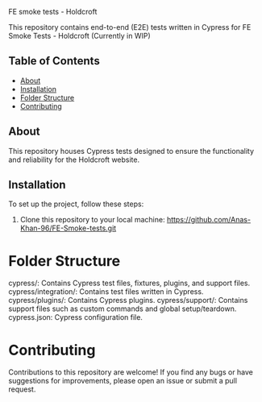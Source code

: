 FE smoke tests - Holdcroft

This repository contains end-to-end (E2E) tests written in Cypress for FE Smoke Tests - Holdcroft (Currently in WIP)

## Table of Contents

- [About](#about)
- [Installation](#installation)
- [Folder Structure](#folder-structure)
- [Contributing](#contributing)

## About

This repository houses Cypress tests designed to ensure the functionality and reliability for the Holdcroft website.

## Installation

To set up the project, follow these steps:

1. Clone this repository to your local machine:
https://github.com/Anas-Khan-96/FE-Smoke-tests.git

# Folder Structure
cypress/: Contains Cypress test files, fixtures, plugins, and support files.
cypress/integration/: Contains test files written in Cypress.
cypress/plugins/: Contains Cypress plugins.
cypress/support/: Contains support files such as custom commands and global setup/teardown.
cypress.json: Cypress configuration file.

# Contributing

Contributions to this repository are welcome! If you find any bugs or have suggestions for improvements, please open an issue or submit a pull request.
